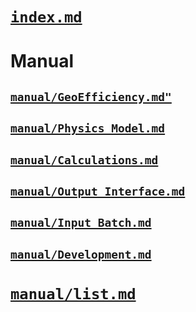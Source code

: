 
 # [`index.md`](@ref)

 # Manual
  ##  [`manual/GeoEfficiency.md"`](@ref)
  ##  [`manual/Physics_Model.md`](@ref)
  ##  [`manual/Calculations.md`](@ref)
  ##  [`manual/Output_Interface.md`](@ref)
  ##  [`manual/Input_Batch.md`](@ref)
  ##  [`manual/Development.md`](@ref)

#  [`manual/list.md`](@ref)